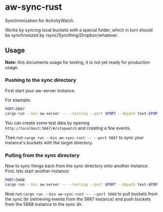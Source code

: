 aw-sync-rust
============

Synchronization for ActivityWatch.

Works by syncing local buckets with a special folder, which in turn should be synchronized by rsync/Syncthing/Dropbox/whatever.


## Usage

**Note:** this documents usage for testing, it is not yet ready for production usage.

### Pushing to the sync directory

First start your aw-server instance. 

For example: 

```sh
PORT=5667
cargo run --bin aw-server -- --testing --port $PORT --dbpath test-$PORT.sqlite --device-id $PORT --no-legacy-import
```

You can create some test data by opening `http://localhost:5667/#/stopwatch` and creating a few events.

Then run `cargo run --bin aw-sync-rust -- --port 5667` to sync your instance's buckets with the target directory.

### Pulling from the sync directory

Now to sync things back from the sync directory onto another instance. First, lets start another instance:

```sh
PORT=5668
cargo run --bin aw-server -- --testing --port $PORT --dbpath test-$PORT.sqlite --device-id $PORT --no-legacy-import
```

Now run `cargo run --bin aw-sync-rust -- --port 5668` to pull buckets from the sync dir (retrieving events from the 5667 instance) and push buckets from the 5668 instance to the sync dir.
